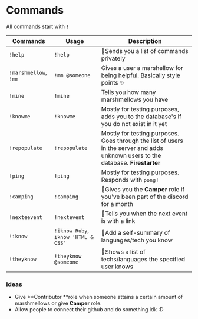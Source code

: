 # Commands

All commands start with `!`

| Commands              | Usage                               | Description                                                                                                                       |
| --------------------- | ----------------------------------- | --------------------------------------------------------------------------------------------------------------------------------- |
| `!help`               | `!help`                             | 🚧Sends you a list of commands privately                                                                                          |
| `!marshmellow`, `!mm` | `!mm @someone`                      | Gives a user a marshellow for being helpful. Basically style points ✨                                                            |
| `!mine`               | `!mine`                             | Tells you how many marshmellows you have                                                                                          |
| `!knowme`             | `!knowme`                           | Mostly for testing purposes, adds you to the database's if you do not exist in it yet                                             |
| `!repopulate`         | `!repopulate`                       | Mostly for testing purposes. Goes through the list of users in the server and adds unknown users to the database. **Firestarter** |
| `!ping`               | `!ping`                             | Mostly for testing purposes. Responds with `pong!`                                                                                |
| `!camping`            | `!camping`                          | 🚧Gives you the **Camper** role if you've been part of the discord for a month                                                    |
| `!nexteevent`         | `!nextevent`                        | 🚧Tells you when the next event is with a link                                                                                    |
| `!iknow`              | `!iknow Ruby`, `iknow 'HTML & CSS'` | 🚧Add a self-summary of languages/tech you know                                                                                   |
| `!theyknow`           | `!theyknow @someone`                | 🚧Shows a list of techs/languages the specified user knows                                                                        |

### Ideas

* Give **Contributor **role when someone attains a certain amount of marshmellows or give **Camper** role.
* Allow people to connect their github and do something idk :D
